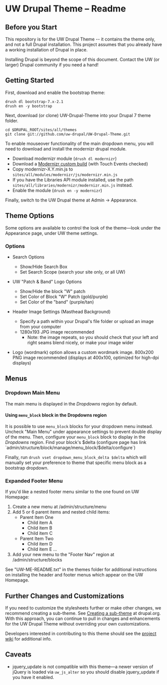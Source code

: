 # UW Drupal Theme – Readme

## Before you Start

This repository is for the UW Drupal Theme -- it contains the theme only, and
not a full Drupal installation. This project assumes that you already have a
working installation of Drupal in place.

Installing Drupal is beyond the scope of this document. Contact the UW (or
larger) Drupal community if you need a hand!

## Getting Started

First, download and enable the bootstrap theme:

```
drush dl bootstrap-7.x-2.1
drush en -y bootstrap

```

Next, download (or clone) UW-Drupal-Theme into your Drupal 7 theme folder.

```
cd $DRUPAL_ROOT/sites/all/themes
git clone git://github.com/uw-drupal/UW-Drupal-Theme.git
```

To enable mouseover functionality of the main dropdown menu, you will need to download and install the modernizr drupal module.

* Download modernizr module (`drush dl modernizr`)
* Download a [Modernizr custom build](http://www.modernizr.com/download/) (with Touch Events checked)
* Copy modernizr-X.Y.min.js to `sites/all/modules/modernizr/js/modernizr.min.js`
* If you have the Libraries API module installed, use the path `sites/all/libraries/modernizr/modernizr.min.js` instead.
* Enable the module (`drush en -y modernizr`)

Finally, switch to the UW Drupal theme at Admin -> Appearance.

## Theme Options

Some options are available to control the look of the theme—look under the Appearance page, under UW theme settings.

### Options

* Search Options
  * Show/Hide Search Box
  * Set Search Scope (search your site only, or  all UW)

* UW "Patch & Band" Logo Options
  * Show/Hide the block "W" patch
  * Set Color of Block "W" Patch (gold/purple)
  * Set Color of the "band" (purple/tan)

* Header Image Settings (Masthead Background)
  * Specify a path within your Drupal's file folder or upload an image from your computer
  * 1280x193 JPG image recommended
    * Note: the image repeats, so you should check that your left and right seams blend nicely, or make your image wider

* Logo (wordmark) option allows a custom wordmark image. 800x200 PNG image recommended (displays at 400x100, optimized for high-dpi displays)

## Menus

### Dropdown Main Menu

The main menu is displayed in the *Dropdowns* region by default.

#### Using `menu_block` block in the Dropdowns region

It is possible to use `menu_block` blocks for your dropdown menu instead. Uncheck "Main Menu" under appearance settings to prevent double display of the menu. Then, configure your `menu_block` block to display in the *Dropdowns* region. Find your block's $delta (configure page has link `admin/structure/block/manage/menu_block/$delta/configure`)

Finally, run `drush vset dropdown_menu_block_delta $delta` which will manually set your preference to theme that specific menu block as a bootstrap dropdown.

### Expanded Footer Menu

If you'd like a nested footer menu similar to the one found on UW Homepage:
1. Create a new menu at /admin/structure/menu
2. Add 5 or 6 parent items and nested child items:
	* Parent Item One
		* Child item A
		* Child item B
		* Child item C
	* Parent Item Two
		* Child item D
		* Child item E
		…
3. Add your new menu to the "Footer Nav" region at /admin/structure/blocks

See "UW-ME-README.txt" in the themes folder for additional instructions on installing the header and footer menus which appear on the UW Homepage.

## Further Changes and Customizations

If you need to customize the stylesheets further or make other changes, we recommend creating a sub-theme.  See [Creating a sub-theme](http://drupal.org/node/225125) at drupal.org.  With this approach, you can continue to pull in changes and enhancements for the UW Drupal Theme without overriding your own customizations.

Developers interested in contributing to this theme should see the [project wiki](https://github.com/uw-drupal/UW-Drupal-Theme/wiki) for additional info.

## Caveats

* jquery_update is not compatible with this theme—a newer version of jQuery is loaded via `uw_js_alter` so you should disable jquery_update if you have it enabled.
